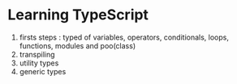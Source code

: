 # Learning TypeScript
1. firsts steps : typed of variables, operators, conditionals, loops, functions, modules and poo(class)
2. transpiling
3. utility types
4. generic types